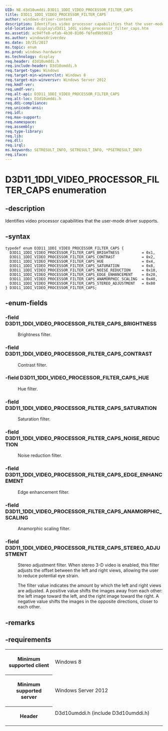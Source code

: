 ```yaml
---
UID: NE.d3d10umddi.D3D11_1DDI_VIDEO_PROCESSOR_FILTER_CAPS
title: D3D11_1DDI_VIDEO_PROCESSOR_FILTER_CAPS
author: windows-driver-content
description: Identifies video processor capabilities that the user-mode driver supports.
old-location: display\d3d11_1ddi_video_processor_filter_caps.htm
ms.assetid: ac94ffe8-efab-4b30-8106-f6fed9b59615
ms.author: windowsdriverdev
ms.date: 10/25/2017
ms.topic: enum
ms.prod: windows-hardware
ms.technology: display
req.header: d3d10umddi.h
req.include-header: D3d10umddi.h
req.target-type: Windows
req.target-min-winverclnt: Windows 8
req.target-min-winversvr: Windows Server 2012
req.kmdf-ver: 
req.umdf-ver: 
req.alt-api: D3D11_1DDI_VIDEO_PROCESSOR_FILTER_CAPS
req.alt-loc: D3d10umddi.h
req.ddi-compliance: 
req.unicode-ansi: 
req.idl: 
req.max-support: 
req.namespace: 
req.assembly: 
req.type-library: 
req.lib: 
req.dll: 
req.irql: 
ms.keywords: SETRESULT_INFO, SETRESULT_INFO, *PSETRESULT_INFO
req.iface: 
---
```


# D3D11_1DDI_VIDEO_PROCESSOR_FILTER_CAPS enumeration



## -description
<p>Identifies video processor capabilities that the user-mode driver supports.</p>


## -syntax

````
typedef enum D3D11_1DDI_VIDEO_PROCESSOR_FILTER_CAPS { 
  D3D11_1DDI_VIDEO_PROCESSOR_FILTER_CAPS_BRIGHTNESS          = 0x1,
  D3D11_1DDI_VIDEO_PROCESSOR_FILTER_CAPS_CONTRAST            = 0x2,
  D3D11_1DDI_VIDEO_PROCESSOR_FILTER_CAPS_HUE                 = 0x4,
  D3D11_1DDI_VIDEO_PROCESSOR_FILTER_CAPS_SATURATION          = 0x8,
  D3D11_1DDI_VIDEO_PROCESSOR_FILTER_CAPS_NOISE_REDUCTION     = 0x10,
  D3D11_1DDI_VIDEO_PROCESSOR_FILTER_CAPS_EDGE_ENHANCEMENT    = 0x20,
  D3D11_1DDI_VIDEO_PROCESSOR_FILTER_CAPS_ANAMORPHIC_SCALING  = 0x40,
  D3D11_1DDI_VIDEO_PROCESSOR_FILTER_CAPS_STEREO_ADJUSTMENT   = 0x80
} D3D11_1DDI_VIDEO_PROCESSOR_FILTER_CAPS;
````


## -enum-fields
<dl>

### -field <a id="D3D11_1DDI_VIDEO_PROCESSOR_FILTER_CAPS_BRIGHTNESS"></a><a id="d3d11_1ddi_video_processor_filter_caps_brightness"></a><b>D3D11_1DDI_VIDEO_PROCESSOR_FILTER_CAPS_BRIGHTNESS</b>

<dd>
<p>Brightness filter.</p>
</dd>

### -field <a id="D3D11_1DDI_VIDEO_PROCESSOR_FILTER_CAPS_CONTRAST"></a><a id="d3d11_1ddi_video_processor_filter_caps_contrast"></a><b>D3D11_1DDI_VIDEO_PROCESSOR_FILTER_CAPS_CONTRAST</b>

<dd>
<p>Contrast filter.</p>
</dd>

### -field <a id="D3D11_1DDI_VIDEO_PROCESSOR_FILTER_CAPS_HUE"></a><a id="d3d11_1ddi_video_processor_filter_caps_hue"></a><b>D3D11_1DDI_VIDEO_PROCESSOR_FILTER_CAPS_HUE</b>

<dd>
<p>Hue filter.</p>
</dd>

### -field <a id="D3D11_1DDI_VIDEO_PROCESSOR_FILTER_CAPS_SATURATION"></a><a id="d3d11_1ddi_video_processor_filter_caps_saturation"></a><b>D3D11_1DDI_VIDEO_PROCESSOR_FILTER_CAPS_SATURATION</b>

<dd>
<p>Saturation filter.</p>
</dd>

### -field <a id="D3D11_1DDI_VIDEO_PROCESSOR_FILTER_CAPS_NOISE_REDUCTION"></a><a id="d3d11_1ddi_video_processor_filter_caps_noise_reduction"></a><b>D3D11_1DDI_VIDEO_PROCESSOR_FILTER_CAPS_NOISE_REDUCTION</b>

<dd>
<p>Noise reduction filter.</p>
</dd>

### -field <a id="D3D11_1DDI_VIDEO_PROCESSOR_FILTER_CAPS_EDGE_ENHANCEMENT"></a><a id="d3d11_1ddi_video_processor_filter_caps_edge_enhancement"></a><b>D3D11_1DDI_VIDEO_PROCESSOR_FILTER_CAPS_EDGE_ENHANCEMENT</b>

<dd>
<p>Edge enhancement filter.</p>
</dd>

### -field <a id="D3D11_1DDI_VIDEO_PROCESSOR_FILTER_CAPS_ANAMORPHIC_SCALING"></a><a id="d3d11_1ddi_video_processor_filter_caps_anamorphic_scaling"></a><b>D3D11_1DDI_VIDEO_PROCESSOR_FILTER_CAPS_ANAMORPHIC_SCALING</b>

<dd>
<p>Anamorphic scaling filter.</p>
</dd>

### -field <a id="D3D11_1DDI_VIDEO_PROCESSOR_FILTER_CAPS_STEREO_ADJUSTMENT"></a><a id="d3d11_1ddi_video_processor_filter_caps_stereo_adjustment"></a><b>D3D11_1DDI_VIDEO_PROCESSOR_FILTER_CAPS_STEREO_ADJUSTMENT</b>

<dd>
<p>Stereo adjustment filter. When stereo 3-D video is enabled, this filter adjusts the offset between the left and right views, allowing the user to reduce potential eye strain.</p>
<p>The filter value indicates the amount by which the left and right views are adjusted. A positive value shifts the images away from each other: the left image toward the left, and the right image toward the right. A negative value shifts the images in the opposite directions, closer to each other.</p>
</dd>
</dl>

## -remarks


## -requirements
<table>
<tr>
<th width="30%">
<p>Minimum supported client</p>
</th>
<td width="70%">
<p>Windows 8</p>
</td>
</tr>
<tr>
<th width="30%">
<p>Minimum supported server</p>
</th>
<td width="70%">
<p>Windows Server 2012</p>
</td>
</tr>
<tr>
<th width="30%">
<p>Header</p>
</th>
<td width="70%">
<dl>
<dt>D3d10umddi.h (include D3d10umddi.h)</dt>
</dl>
</td>
</tr>
</table>